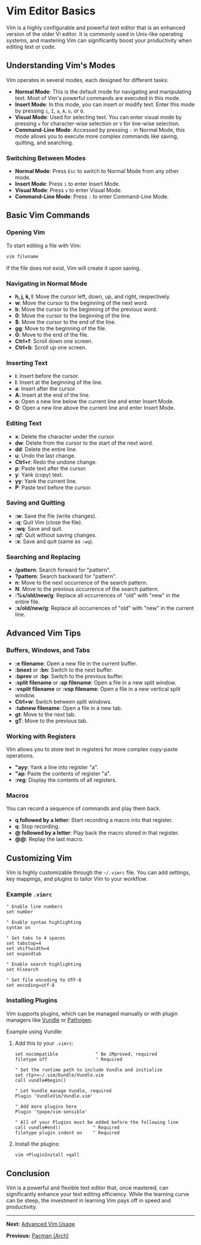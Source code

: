# Vim Editor Basics

Vim is a highly configurable and powerful text editor that is an enhanced version of the older Vi editor. It is commonly used in Unix-like operating systems, and mastering Vim can significantly boost your productivity when editing text or code.

## Understanding Vim's Modes

Vim operates in several modes, each designed for different tasks:

- **Normal Mode**: This is the default mode for navigating and manipulating text. Most of Vim's powerful commands are executed in this mode.
- **Insert Mode**: In this mode, you can insert or modify text. Enter this mode by pressing `i`, `I`, `a`, `A`, `o`, or `O`.
- **Visual Mode**: Used for selecting text. You can enter visual mode by pressing `v` for character-wise selection or `V` for line-wise selection.
- **Command-Line Mode**: Accessed by pressing `:` in Normal Mode, this mode allows you to execute more complex commands like saving, quitting, and searching.

### Switching Between Modes

- **Normal Mode**: Press `Esc` to switch to Normal Mode from any other mode.
- **Insert Mode**: Press `i` to enter Insert Mode.
- **Visual Mode**: Press `v` to enter Visual Mode.
- **Command-Line Mode**: Press `:` to enter Command-Line Mode.

## Basic Vim Commands

### Opening Vim

To start editing a file with Vim:

```bash
vim filename
```

If the file does not exist, Vim will create it upon saving.

### Navigating in Normal Mode

- **h, j, k, l**: Move the cursor left, down, up, and right, respectively.
- **w**: Move the cursor to the beginning of the next word.
- **b**: Move the cursor to the beginning of the previous word.
- **0**: Move the cursor to the beginning of the line.
- **$**: Move the cursor to the end of the line.
- **gg**: Move to the beginning of the file.
- **G**: Move to the end of the file.
- **Ctrl+f**: Scroll down one screen.
- **Ctrl+b**: Scroll up one screen.

### Inserting Text

- **i**: Insert before the cursor.
- **I**: Insert at the beginning of the line.
- **a**: Insert after the cursor.
- **A**: Insert at the end of the line.
- **o**: Open a new line below the current line and enter Insert Mode.
- **O**: Open a new line above the current line and enter Insert Mode.

### Editing Text

- **x**: Delete the character under the cursor.
- **dw**: Delete from the cursor to the start of the next word.
- **dd**: Delete the entire line.
- **u**: Undo the last change.
- **Ctrl+r**: Redo the undone change.
- **p**: Paste text after the cursor.
- **y**: Yank (copy) text.
- **yy**: Yank the current line.
- **P**: Paste text before the cursor.

### Saving and Quitting

- **:w**: Save the file (write changes).
- **:q**: Quit Vim (close the file).
- **:wq**: Save and quit.
- **:q!**: Quit without saving changes.
- **:x**: Save and quit (same as `:wq`).

### Searching and Replacing

- **/pattern**: Search forward for "pattern".
- **?pattern**: Search backward for "pattern".
- **n**: Move to the next occurrence of the search pattern.
- **N**: Move to the previous occurrence of the search pattern.
- **:%s/old/new/g**: Replace all occurrences of "old" with "new" in the entire file.
- **:s/old/new/g**: Replace all occurrences of "old" with "new" in the current line.

## Advanced Vim Tips

### Buffers, Windows, and Tabs

- **:e filename**: Open a new file in the current buffer.
- **:bnext** or **:bn**: Switch to the next buffer.
- **:bprev** or **:bp**: Switch to the previous buffer.
- **:split filename** or **:sp filename**: Open a file in a new split window.
- **:vsplit filename** or **:vsp filename**: Open a file in a new vertical split window.
- **Ctrl+w**: Switch between split windows.
- **:tabnew filename**: Open a file in a new tab.
- **gt**: Move to the next tab.
- **gT**: Move to the previous tab.

### Working with Registers

Vim allows you to store text in registers for more complex copy-paste operations.

- **"ayy**: Yank a line into register "a".
- **"ap**: Paste the contents of register "a".
- **:reg**: Display the contents of all registers.

### Macros

You can record a sequence of commands and play them back.

- **q followed by a letter**: Start recording a macro into that register.
- **q**: Stop recording.
- **@ followed by a letter**: Play back the macro stored in that register.
- **@@**: Replay the last macro.

## Customizing Vim

Vim is highly customizable through the `~/.vimrc` file. You can add settings, key mappings, and plugins to tailor Vim to your workflow.

### Example `.vimrc`

```vim
" Enable line numbers
set number

" Enable syntax highlighting
syntax on

" Set tabs to 4 spaces
set tabstop=4
set shiftwidth=4
set expandtab

" Enable search highlighting
set hlsearch

" Set file encoding to UTF-8
set encoding=utf-8
```

### Installing Plugins

Vim supports plugins, which can be managed manually or with plugin managers like [Vundle](https://github.com/VundleVim/Vundle.vim) or [Pathogen](https://github.com/tpope/vim-pathogen).

Example using Vundle:

1. Add this to your `.vimrc`:

    ```vim
    set nocompatible              " Be iMproved, required
    filetype off                  " Required
    
    " Set the runtime path to include Vundle and initialize
    set rtp+=~/.vim/bundle/Vundle.vim
    call vundle#begin()
    
    " Let Vundle manage Vundle, required
    Plugin 'VundleVim/Vundle.vim'
    
    " Add more plugins here
    Plugin 'tpope/vim-sensible'
    
    " All of your Plugins must be added before the following line
    call vundle#end()            " Required
    filetype plugin indent on    " Required
    ```

2. Install the plugins:

    ```bash
    vim +PluginInstall +qall
    ```

## Conclusion

Vim is a powerful and flexible text editor that, once mastered, can significantly enhance your text editing efficiency. While the learning curve can be steep, the investment in learning Vim pays off in speed and productivity.

---

**Next:** [Advanced Vim Usage](./2.%20Advanced%20Vim%20Usage.md)

**Previous:** [Pacman (Arch)](../05.%20Package%20Management/2.%20Using%20Package%20Managers/4.%20Pacman%20(Arch).md)
